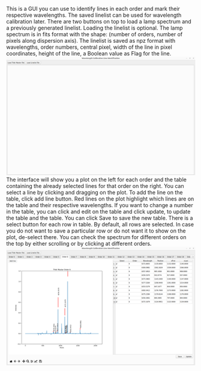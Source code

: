 This is a GUI you can use to identify lines in each order and mark their respective wavelengths. The saved linelist can be used 
for wavelength calibration later. There are two buttons on top to load a lamp spectrum and a previously generated linelist. 
Loading the linelist is optional. The lamp spectrum is in fits format with the shape: (number of orders, number of pixels
along dispersion axis). The linelist is saved as npz format with wavelengths, order numbers, central pixel, width of the 
line in pixel coordinates, height of the line, a Boolean value as Flag for the line. 
![Alt text](./GUI-1.png)
The interface will show you a plot on the left for each order and the table containing the already selected lines for that 
order on the right. You can select a line by clicking and dragging on the plot. To add the line on the table, click add 
line button. Red lines on the plot highlight which lines are on the table and their respective wavelengths. If you want to
change a number in the table, you can click and edit on the table and click update, to update the table and the table. You 
can click Save to save the new table. There is a select button for each row in table. By default, all rows are selected. In 
case you do not want to save a particular row or do not want it to show on the plot, de-select there. You can check the spectrum
for different orders on the top by either scrolling or by clicking at different orders.
![Alt text](./GUI-2.png)